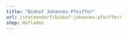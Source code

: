 ```yaml
---
title: "Biohof Johannes Pfeiffer"
url: /statzendorf/biohof-johannes-pfeiffer/
shop: Hofladen
---
```

